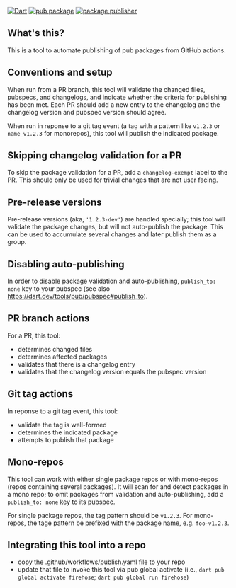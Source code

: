 [![Dart](https://github.com/devoncarew/firehose/actions/workflows/dart.yaml/badge.svg)](https://github.com/devoncarew/firehose/actions/workflows/dart.yaml)
[![pub package](https://img.shields.io/pub/v/firehose.svg)](https://pub.dev/packages/firehose)
[![package publisher](https://img.shields.io/pub/publisher/firehose.svg)](https://pub.dev/packages/firehose/publisher)

## What's this?

This is a tool to automate publishing of pub packages from GitHub actions.

## Conventions and setup

When run from a PR branch, this tool will validate the changed files, pubspecs,
and changelogs, and indicate whether the criteria for publishing has been met.
Each PR should add a new entry to the changelog and the changelog version and
pubspec version should agree.

When run in reponse to a git tag event (a tag with a pattern like `v1.2.3` or
`name_v1.2.3` for monorepos), this tool will publish the indicated package.

## Skipping changelog validation for a PR

To skip the package validation for a PR, add a `changelog-exempt` label to the
PR. This should only be used for trivial changes that are not user facing.

## Pre-release versions

Pre-release versions (aka, `'1.2.3-dev'`) are handled specially; this tool
will validate the package changes, but will not auto-publish the package. This
can be used to accumulate several changes and later publish them as a group.

## Disabling auto-publishing

In order to disable package validation and auto-publishing, `publish_to: none`
key to your pubspec (see also https://dart.dev/tools/pub/pubspec#publish_to).

## PR branch actions

For a PR, this tool:

- determines changed files
- determines affected packages
- validates that there is a changelog entry
- validates that the changelog version equals the pubspec version

## Git tag actions

In reponse to a git tag event, this tool:

- validate the tag is well-formed
- determines the indicated package
- attempts to publish that package

## Mono-repos

This tool can work with either single package repos or with mono-repos (repos
containing several packages). It will scan for and detect packages in a mono
repo; to omit packages from validation and auto-publishing, add a
`publish_to: none` key to its pubspec.

For single package repos, the tag pattern should be `v1.2.3`. For mono-repos,
the tage pattern be prefixed with the package name, e.g. `foo-v1.2.3`.

## Integrating this tool into a repo

- copy the .github/workflows/publish.yaml file to your repo
- update that file to invoke this tool via pub global activate (i.e.,
  `dart pub global activate firehose`; `dart pub global run firehose`)
